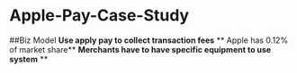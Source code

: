 # Apple-Pay-Case-Study
##Biz Model
**Use apply pay to collect transaction fees**
** Apple has 0.12% of market share**
**Merchants have to have specific equipment to use system**
**
